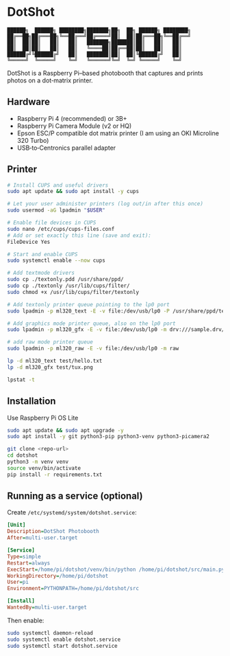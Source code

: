 # DotShot

```
██████╗  ██████╗ ████████╗███████╗██╗  ██╗ ██████╗ ████████╗
██╔══██╗██╔═══██╗╚══██╔══╝██╔════╝██║  ██║██╔═══██╗╚══██╔══╝
██║  ██║██║   ██║   ██║   ███████╗███████║██║   ██║   ██║   
██║  ██║██║   ██║   ██║   ╚════██║██╔══██║██║   ██║   ██║   
██████╔╝╚██████╔╝   ██║   ███████║██║  ██║╚██████╔╝   ██║   
╚═════╝  ╚═════╝    ╚═╝   ╚══════╝╚═╝  ╚═╝ ╚═════╝    ╚═╝   
```

DotShot is a Raspberry Pi–based photobooth that captures and prints photos on a dot‑matrix printer.

## Hardware

- Raspberry Pi 4 (recommended) or 3B+
- Raspberry Pi Camera Module (v2 or HQ)
- Epson ESC/P compatible dot matrix printer (I am using an OKI Microline 320 Turbo)
- USB‑to‑Centronics parallel adapter

## Printer

```bash
# Install CUPS and useful drivers
sudo apt update && sudo apt install -y cups

# Let your user administer printers (log out/in after this once)
sudo usermod -aG lpadmin "$USER"

# Enable file devices in CUPS
sudo nano /etc/cups/cups-files.conf
# Add or set exactly this line (save and exit):
FileDevice Yes

# Start and enable CUPS
sudo systemctl enable --now cups

# Add textmode drivers
sudo cp ./textonly.pdd /usr/share/ppd/
sudo cp ./textonly /usr/lib/cups/filter/
sudo chmod +x /usr/lib/cups/filter/textonly

# Add textonly printer queue pointing to the lp0 port
sudo lpadmin -p ml320_text -E -v file:/dev/usb/lp0 -P /usr/share/ppd/textonly.ppd

# Add graphics mode printer queue, also on the lp0 port
sudo lpadmin -p ml320_gfx -E -v file:/dev/usb/lp0 -m drv:///sample.drv/epson9.ppd

# add raw mode printer queue
sudo lpadmin -p ml320_raw -E -v file:/dev/usb/lp0 -m raw

lp -d ml320_text test/hello.txt
lp -d ml320_gfx test/tux.png

lpstat -t
```

## Installation

Use Raspberry Pi OS Lite

```bash
sudo apt update && sudo apt upgrade -y
sudo apt install -y git python3-pip python3-venv python3-picamera2

git clone <repo-url>
cd dotshot
python3 -m venv venv
source venv/bin/activate
pip install -r requirements.txt
```

## Running as a service (optional)

Create `/etc/systemd/system/dotshot.service`:

```ini
[Unit]
Description=DotShot Photobooth
After=multi-user.target

[Service]
Type=simple
Restart=always
ExecStart=/home/pi/dotshot/venv/bin/python /home/pi/dotshot/src/main.py photobooth
WorkingDirectory=/home/pi/dotshot
User=pi
Environment=PYTHONPATH=/home/pi/dotshot/src

[Install]
WantedBy=multi-user.target
```

Then enable:

```bash
sudo systemctl daemon-reload
sudo systemctl enable dotshot.service
sudo systemctl start dotshot.service
```
